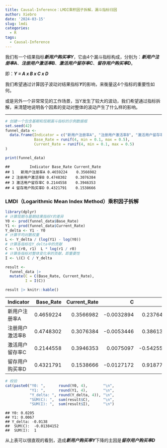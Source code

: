```yaml
---
title: Causal-Inference：LMDI乘积因子拆解，漏斗指标归因
author: Xiebro
date: '2024-03-15'
slug: lmdi
categories:
  - R
tags:
  - Causal-Inference
---
```


我们有一个结果指标***新用户购买率Y***，它由4个漏斗指标构成，分别为：***新用户注册率A***、***注册用户激活率B***、***激活用户留存率C***、***留存用户购买率D***。

即：***Y = A x B x C x D***  

我们希望通过计算因子波动对结果指标***Y***的影响，来衡量这4个指标的重要性如何。  

或是另外一个非常常见的工作场景，当Y发生了较大的波动，我们希望通过指标拆解，来清楚地说明各个因素的变动对整体的波动产生了什么样的影响。

---


```r
# 创建一个包含基期和现期漏斗指标的示例数据框
set.seed(42)
funnel_data <- 
  data.frame(Indicator = c("新用户注册率A", "注册用户激活率B", "激活用户留存率C", "留存用户购买率D"),
             Base_Rate = runif(4, min = 0.1, max = 0.5), 
             Current_Rate = runif(4, min = 0.1, max = 0.5)
)

print(funnel_data)
```

```
##         Indicator Base_Rate Current_Rate
## 1   新用户注册率A 0.4659224    0.3566982
## 2 注册用户激活率B 0.4748302    0.3076384
## 3 激活用户留存率C 0.2144558    0.3946353
## 4 留存用户购买率D 0.4321791    0.1538666
```
### LMDI（Logarithmic Mean Index Method）乘积因子拆解

```r
library(dplyr)
# 计算现期与基期结果指标Y的差异
Y0 <- prod(funnel_data$Base_Rate)
Y1 <- prod(funnel_data$Current_Rate)
Y_delta <- Y1 - Y0
# 计算平均对数权重
L <- Y_delta / (log(Y1) - log(Y0))
# 计算各指标在Y_delta中的贡献
C <- \(r0, r1)  L * log(r1 / r0)
# 计算各指标对整体变化率的贡献，即重要性
I <- \(C) C / Y_delta

result <- 
  funnel_data |>
  mutate(C = C(Base_Rate, Current_Rate),
         I = I(C))

result |> knitr::kable()
```



|Indicator       | Base_Rate| Current_Rate|          C|          I|
|:---------------|---------:|------------:|----------:|----------:|
|新用户注册率A   | 0.4659224|    0.3566982| -0.0032894|  0.2376473|
|注册用户激活率B | 0.4748302|    0.3076384| -0.0053446|  0.3861302|
|激活用户留存率C | 0.2144558|    0.3946353|  0.0075097| -0.5425513|
|留存用户购买率D | 0.4321791|    0.1538666| -0.0127172|  0.9187738|



```r
# 校验
cat(paste0("Y0: ",      round(Y0, 4),       "\n",
           "Y1: ",      round(Y1, 4),       "\n",
           "Y_delta: ", round(Y_delta, 4)), "\n",
           "SUM(C): ",  sum(result$C),      "\n",
           "SUM(I): ",  sum(result$I),      "\n")
```

```
## Y0: 0.0205
## Y1: 0.0067
## Y_delta: -0.0138 
##  SUM(C):  -0.01384152 
##  SUM(I):  1
```
从上表可以很直观的看到，造成***新用户购买率Y***下降的主因是***留存用户购买率D***
